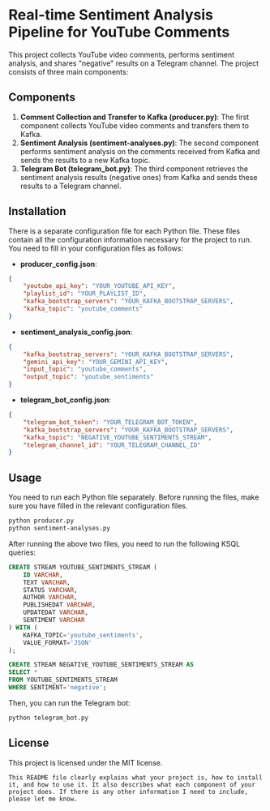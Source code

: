 # Real-time Sentiment Analysis Pipeline for YouTube Comments

This project collects YouTube video comments, performs sentiment analysis, and shares "negative" results on a Telegram channel. The project consists of three main components:

## Components

1. **Comment Collection and Transfer to Kafka (producer.py)**: The first component collects YouTube video comments and transfers them to Kafka.
2. **Sentiment Analysis (sentiment-analyses.py)**: The second component performs sentiment analysis on the comments received from Kafka and sends the results to a new Kafka topic.
3. **Telegram Bot (telegram_bot.py)**: The third component retrieves the sentiment analysis results (negative ones) from Kafka and sends these results to a Telegram channel.

## Installation

There is a separate configuration file for each Python file. These files contain all the configuration information necessary for the project to run. You need to fill in your configuration files as follows:

- **producer_config.json**:
```json
{
    "youtube_api_key": "YOUR_YOUTUBE_API_KEY",
    "playlist_id": "YOUR_PLAYLIST_ID",
    "kafka_bootstrap_servers": "YOUR_KAFKA_BOOTSTRAP_SERVERS",
    "kafka_topic": "youtube_comments"
}
```

- **sentiment_analysis_config.json**:
```json
{
    "kafka_bootstrap_servers": "YOUR_KAFKA_BOOTSTRAP_SERVERS",
    "gemini_api_key": "YOUR_GEMINI_API_KEY",
    "input_topic": "youtube_comments",
    "output_topic": "youtube_sentiments"
}
```

- **telegram_bot_config.json**:
```json
{
    "telegram_bot_token": "YOUR_TELEGRAM_BOT_TOKEN",
    "kafka_bootstrap_servers": "YOUR_KAFKA_BOOTSTRAP_SERVERS",
    "kafka_topic": "NEGATIVE_YOUTUBE_SENTIMENTS_STREAM",
    "telegram_channel_id": "YOUR_TELEGRAM_CHANNEL_ID"
}
```

## Usage

You need to run each Python file separately. Before running the files, make sure you have filled in the relevant configuration files.

```bash
python producer.py
python sentiment-analyses.py
```

After running the above two files, you need to run the following KSQL queries:

```sql
CREATE STREAM YOUTUBE_SENTIMENTS_STREAM (
    ID VARCHAR,
    TEXT VARCHAR,
    STATUS VARCHAR,
    AUTHOR VARCHAR,
    PUBLISHEDAT VARCHAR,
    UPDATEDAT VARCHAR,
    SENTIMENT VARCHAR
) WITH (
    KAFKA_TOPIC='youtube_sentiments', 
    VALUE_FORMAT='JSON'
);

CREATE STREAM NEGATIVE_YOUTUBE_SENTIMENTS_STREAM AS 
SELECT * 
FROM YOUTUBE_SENTIMENTS_STREAM 
WHERE SENTIMENT='negative';
```

Then, you can run the Telegram bot:

```bash
python telegram_bot.py
```

## License

This project is licensed under the MIT license.
```
This README file clearly explains what your project is, how to install it, and how to use it. It also describes what each component of your project does. If there is any other information I need to include, please let me know.
